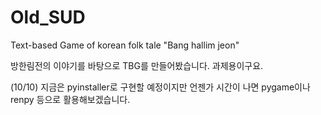 # Old_SUD
Text-based Game of korean folk tale "Bang hallim jeon" 

방한림전의 이야기를 바탕으로 TBG를 만들어봤습니다. 과제용이구요. 

(10/10) 지금은 pyinstaller로 구현할 예정이지만 언젠가 시간이 나면 pygame이나 renpy 등으로 활용해보겠습니다.

